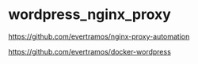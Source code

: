 # wordpress_nginx_proxy

https://github.com/evertramos/nginx-proxy-automation

https://github.com/evertramos/docker-wordpress
